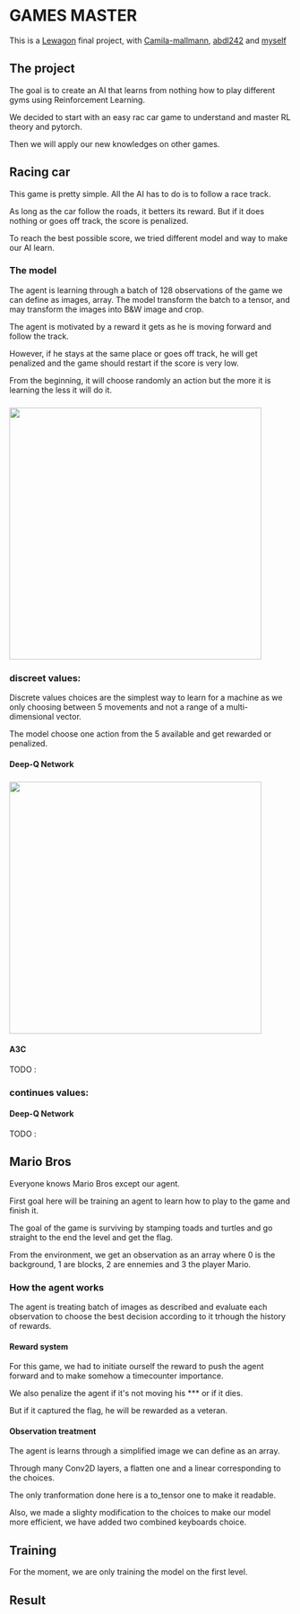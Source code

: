 # GAMES MASTER

This is a [Lewagon](https://www.lewagon.com) final project, with [Camila-mallmann](https://github.com/Camila-mallmann), [abdl242](https://github.com/abdl242) and [myself](https://github.com/Hip-po)

## The project

The goal is to create an AI that learns from nothing how to play different gyms using Reinforcement Learning.

We decided to start with an easy rac car game to understand and master RL theory and pytorch.

Then we will apply our new knowledges on other games.

## Racing car

This game is pretty simple. All the AI has to do is to follow a race track.

As long as the car follow the roads, it betters its reward. But if it does nothing or goes off track, the score is penalized.

To reach the best possible score, we tried different model and way to make our AI learn.

### The model

The agent is learning through a batch of 128 observations of the game we can define as images, array. The model transform the batch to a tensor, and may transform the images into B&W image and crop.

The agent is motivated by a reward it gets as he is moving forward and follow the track.

However, if he stays at the same place or goes off track, he will get penalized and the game should restart if the score is very low.

From the beginning, it will choose randomly an action but the more it is learning the less it will do it.

### <img src="GIF\nathan_driving.gif" width="450px">



### discreet values:

Discrete values choices are the simplest way to learn for a machine as we only choosing between 5 movements and not a range of a multi-dimensional vector.

The model choose one action from the 5 available and get rewarded or penalized.


#### Deep-Q Network

### <img src="GIF\car_racing_dqn_discret_v1.gif" width="450px">

#### A3C

TODO :

### continues values:


#### Deep-Q Network

TODO :


## Mario Bros

Everyone knows Mario Bros except our agent.

First goal here will be training an agent to learn how to play to the game and finish it.

The goal of the game is surviving by stamping toads and turtles and go straight to the end the level and get the flag.

From the environment, we get an observation as an array where 0 is the background, 1 are blocks, 2 are ennemies and 3 the player Mario.


### How the agent works


The agent is treating batch of images as described and evaluate each observation to choose the best decision according to it trhough the history of rewards.

#### Reward system

For this game, we had to initiate ourself the reward to push the agent forward and to make somehow a timecounter importance.

We also penalize the agent if it's not moving his *** or if it dies.

But if it captured the flag, he will be rewarded as a veteran.

#### Observation treatment

The agent is learns through a simplified image we can define as an array.

Through many Conv2D layers, a flatten one and a linear corresponding to the choices.

The only tranformation done here is a to_tensor one to make it readable.

Also, we made a slighty modification to the choices to make our model more efficient, we have added two combined keyboards choice.


## Training

For the moment, we are only training the model on the first level.



## Result

